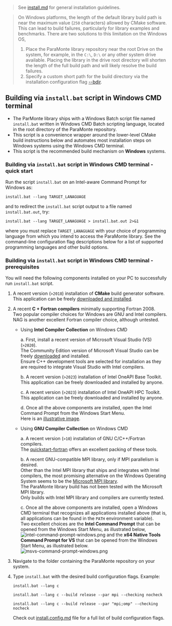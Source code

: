 > See [install.md](./install.md) for general installation guidelines.

> On Windows platforms, the length of the default library build path 
> is near the maximum value (`250` characters) allowed by CMake software.
> This can lead to build failures, particularly for library examples and benchmarks.
> There are two solutions to this limitation on the Windows OS,
> 1.    Place the ParaMonte library repository near the root Drive on the system,
>       for example, in the `C:\`, `D:\` or any other system drive available.
>       Placing the library in the drive root directory will shorten the length 
>       of the full build path and will likely resolve the build failures.
> 2.    Specify a custom short path for the build directory via the 
>       installation configuration flag [--bdir](install.config.md#bdir).

##  Building via `install.bat` script in Windows CMD terminal

+   The ParMonte library ships with a Windows Batch script file named `install.bat`
    written in Windows CMD Batch scripting language, located in the root directory
    of the ParaMonte repository.
+   This script is a convenience wrapper around the lower-level CMake build
    instructions below and automates most installation steps
    on Windows systems using the Windows CMD terminal.
+   This script is the recommended build mechanism on **Windows** systems.

### Building via `install.bat` script in Windows CMD terminal - quick start

Run the script `install.bat` on an Intel-aware Command Prompt for Windows as:

```batch  
install.bat --lang TARGET_LANAGUAGE
```  

and to redirect the `install.bat` script output to a file named `install.bat.out`, try:

```batch  
install.bat --lang TARGET_LANAGUAGE > install.bat.out 2>&1
```  

where you must replace `TARGET_LANAGUAGE` with your choice of programming
language from which you intend to access the ParaMonte library. See the
command-line configuration flag descriptions below for a list of
supported programming languages and other build options.

### Building via `install.bat` script in Windows CMD terminal - prerequisites

You will need the following components installed
on your PC to successfully run `install.bat` script.

1.  A recent version (`>2018`) installation of **CMake** build generator software.  
    This application can be freely [downloaded and installed](https://cmake.org/download/).

2.  A recent **C + Fortran compilers** minimally supporting Fortran 2008.  
    Two popular compiler choices for Windows are GNU and Intel compilers.  
    NAG is another excellent Fortran compiler choice, although untested.

    +   Using **Intel Compiler Collection** on Windows CMD

        a.  First, install a recent version of Microsoft Visual Studio (VS) (`>2020`).  
            The Community Edition version of Microsoft Visual Studio can be freely 
            [downloaded](https://visualstudio.microsoft.com/vs/community/) and installed.  
            Ensure C++ development tools are selected for installation as they are
            required to integrate Visual Studio with Intel compilers.

        b.  A recent version (`>2023`) installation of Intel OneAPI Base Toolkit.  
            This application can be freely downloaded and installed by anyone.

        c.  A recent version (`>2023`) installation of Intel OneAPI HPC Toolkit.  
            This application can be freely downloaded and installed by anyone.

        d.  Once all the above components are installed, open the
            Intel Command Prompt from the Windows Start Menu.  
            Here is an [illustrative image](./img/intel-command-prompt-windows.png).

    +   Using **GNU Compiler Collection** on Windows CMD

        a.  A recent version (`>10`) installation of GNU C/C++/Fortran compilers.  
            The [quickstart-fortran](https://github.com/LKedward/quickstart-fortran/releases)
            offers an excellent packing of these tools.

        b.  A recent GNU-compatible MPI library, only if MPI parallelism is desired.  
            Other than the Intel MPI library that ships and integrates with Intel compilers,
            the most promising alternative on the Windows Operating System seems to be the
            [Microsoft MPI library](https://github.com/microsoft/Microsoft-MPI).  
            The ParaMonte library build has not been tested with the Microsoft MPI library.  
            Only builds with Intel MPI library and compilers are currently tested.

        c.  Once all the above components are installed, open a Windows CMD terminal that
            recognizes all applications installed above (that is, all applications can
            be found in the `PATH` environment variable).  
            Two excellent choices are the **Intel Command Prompt** that 
            can be opened from the Windows Start Menu, as illustrated below,
            ![intel-command-prompt-windows.png](https://github.com/cdslaborg/paramonte/img/intel-command-prompt-windows.png)
            and the **x64 Native Tools Command Prompt for VS** that 
            can be opened from the Windows Start Menu, as illustrated below.  
            ![msvs-command-prompt-windows.png](https://github.com/cdslaborg/paramonte/img/msvs-command-prompt-windows.png)

3.  Navigate to the folder containing the ParaMonte repository on your system.

4.  Type `install.bat` with the desired build configuration flags. Example:

    ```batch
    install.bat --lang c
    ```

    ```batch
    install.bat --lang c --build release --par mpi --checking nocheck
    ```

    ```batch
    install.bat --lang c --build release --par "mpi;omp" --checking nocheck
    ```

    Check out [install.config.md](./install.config.md) file for a full list of build configuration flags.
